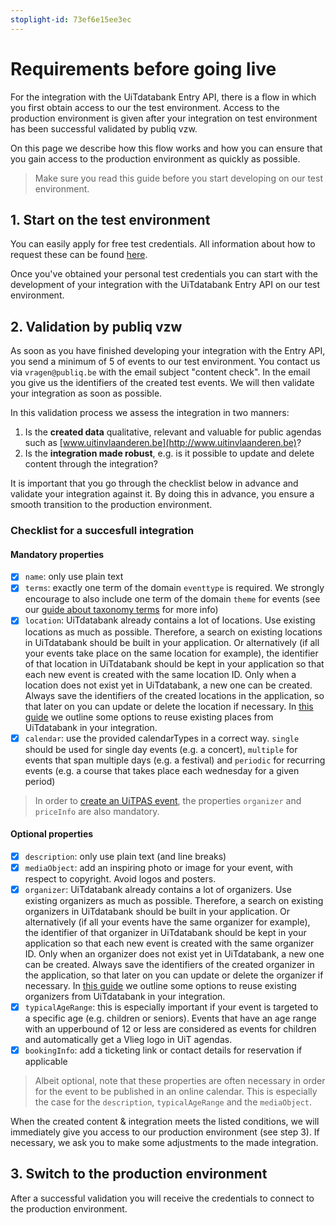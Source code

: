 ```yaml
---
stoplight-id: 73ef6e15ee3ec
---
```


# Requirements before going live

For the integration with the UiTdatabank Entry API, there is a flow in which you first obtain access to our the test environment.
Access to the production environment is given after your integration on test environment has been successful validated by publiq vzw.

On this page we describe how this flow works and how you can ensure that you gain access to the production environment as quickly as possible.

> Make sure you read this guide before you start developing on our test environment.

## 1. Start on the test environment

You can easily apply for free test credentials. All information about how to request these can be found [here](https://docs.publiq.be/docs/authentication/requesting-credentials#uitdatabank).

Once you've obtained your personal test credentials you can start with the development of your integration with the UiTdatabank Entry API on our test environment.

## 2. Validation by publiq vzw

As soon as you have finished developing your integration with the Entry API, you send a minimum of 5 of events to our test environment. You contact us via `vragen@publiq.be` with the email subject "content check". In the email you give us the identifiers of the created test events. We will then validate your integration as soon as possible.

In this validation process we assess the integration in two manners:

1. Is the **created data** qualitative, relevant and valuable for public agendas such as [www.uitinvlaanderen.be](http://www.uitinvlaanderen.be)?
2. Is the **integration made robust**, e.g. is it possible to update and delete content through the integration?

It is important that you go through the checklist below in advance and validate your integration against it. By doing this in advance, you ensure a smooth transition to the production environment.

### Checklist for a succesfull integration

#### Mandatory properties

* [x] `name`: only use plain text
* [x] `terms`: exactly one term of the domain `eventtype` is required. We strongly encourage to also include one term of the domain `theme` for events (see our [guide about taxonomy terms](../../docs/taxonomy-api/terms.md) for more info)
* [x] `location`: UiTdatabank already contains a lot of locations. Use existing locations as much as possible. Therefore, a search on existing locations in UiTdatabank should be built in your application. Or alternatively (if all your events take place on the same location for example), the identifier of that location in UiTdatabank should be kept in your application so that each new event is created with the same location ID. Only when a location does not exist yet in UiTdatabank, a new one can be created. Always save the identifiers of the created locations in the application, so that later on you can update or delete the location if necessary. In [this guide](places/finding-and-reusing-places.md) we outline some options to reuse existing places from UiTdatabank in your integration.
* [x] `calendar`: use the provided calendarTypes in a correct way. `single` should be used for single day events (e.g. a concert), `multiple` for events that span multiple days (e.g. a festival) and `periodic` for recurring events (e.g. a course that takes place each wednesday for a given period)

> In order to [create an UiTPAS event](https://docs.publiq.be/docs/uitpas/6e03991383b32-registering-events), the properties `organizer` and `priceInfo` are also mandatory.

#### Optional properties

* [x] `description`: only use plain text (and line breaks)
* [x] `mediaObject`: add an inspiring photo or image for your event, with respect to copyright. Avoid logos and posters.
* [x] `organizer`: UiTdatabank already contains a lot of organizers. Use existing organizers as much as possible. Therefore, a search on existing organizers in UiTdatabank should be built in your application. Or alternatively (if all your events have the same organizer for example), the identifier of that organizer in UiTdatabank should be kept in your application so that each new event is created with the same organizer ID. Only when an organizer does not exist yet in UiTdatabank, a new one can be created. Always save the identifiers of the created organizer in the application, so that later on you can update or delete the organizer if necessary. In [this guide](organizers/finding-and-reusing-organizers.md) we outline some options to reuse existing organizers from UiTdatabank in your integration.
* [x] `typicalAgeRange`: this is especially important if your event is targeted to a specific age (e.g. children or seniors). Events that have an age range with an upperbound of 12 or less are considered as events for children and automatically get a Vlieg logo in UiT agendas.
* [x] `bookingInfo`: add a ticketing link or contact details for reservation if applicable

<!-- theme: warning -->

> Albeit optional, note that these properties are often necessary in order for the event to be published in an online calendar. This is especially the case for the `description`, `typicalAgeRange` and the `mediaObject`.

When the created content & integration meets the listed conditions, we will immediately give you access to our production environment (see step 3). If necessary, we ask you to make some adjustments to the made integration.

## 3. Switch to the production environment

After a successful validation you will receive the credentials to connect to the production environment.
